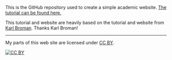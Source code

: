 This is the GitHub repository used to create a simple academic website. [The tutorial can be found here.](http://marisacarlos.com/pages/create-simple-academic-website)

This tutorial and website are heavily based on the tutorial and website from [Karl Broman](http://kbroman.org). Thanks Karl Broman!

---

My parts of this web site are licensed under
[CC BY](http://creativecommons.org/licenses/by/3.0/).

[![CC BY](http://i.creativecommons.org/l/by/3.0/88x31.png)](http://creativecommons.org/licenses/by/3.0/)
